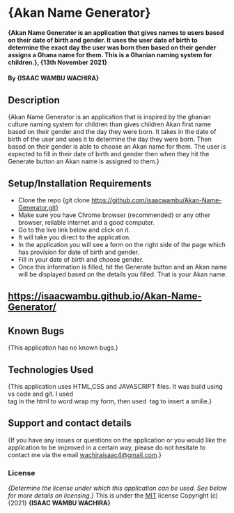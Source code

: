 # {Akan Name Generator}
#### {Akan Name Generator is an application that gives names to users based on their date of birth and gender. It uses the user date of birth to determine the exact day the user was born then based on their gender assigns a Ghana name for them. This is a Ghanian naming system for children.}, {13th November 2021}
#### By **{ISAAC WAMBU WACHIRA}**
## Description
{Akan Name Generator is an application that is inspired by the ghanian culture naming system for children than gives children Akan first name based on their gender and the day they were born. It takes in the date of birth of the user and uses it to determine the day they were born. Then based on their gender is able to choose an Akan name for them. The user is expected to fill in their date of birth and gender then when they hit the Generate button an Akan name is assigned to them.}
## Setup/Installation Requirements
* Clone the repo {git clone https://github.com/isaacwambu/Akan-Name-Generator.git}
* Make sure you have Chrome browser (recommended) or any other browser, reliable internet and a good computer.
* Go to the live link below and click on it.
* It will take you direct to the application.
* In the application you will see a form on the right side of the page which has provision for date of birth and gender.
* Fill in your date of birth and choose gender.
* Once this information is filled, hit the Generate button and an Akan name will be displayed based on the details you filled. That is your Akan name.
## https://isaacwambu.github.io/Akan-Name-Generator/
## Known Bugs
{This application has no known bugs.}
## Technologies Used
{This application uses HTML,CSS and JAVASCRIPT files. It was build using vs code and git. I used <br> tag in the html to word wrap my form, then used <img> tag to insert a smilie.}
## Support and contact details
{If you have any issues or questions on the application or you would like the application to be improved in a certain way, please do not hesitate to contact me via the email wachiraisaac4@gmail.com.}
### License
*{Determine the license under which this application can be used.  See below for more details on licensing.}*
This is under the [MIT](LICENSE) license
Copyright (c) {2021} **{ISAAC WAMBU WACHIRA}**